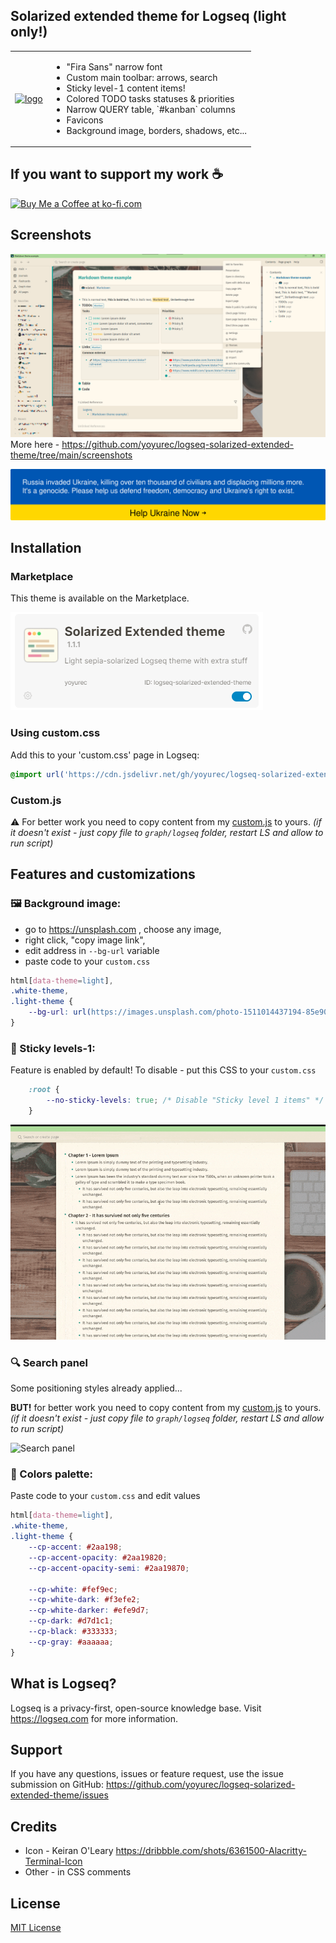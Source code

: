 ## Solarized extended theme for Logseq (light only!)
<table border="0">
 <tr>
    <td>
        <p align="center">
            <a href="https://github.com/yoyurec/logseq-solarized-extended-theme">
                <img src="https://raw.githubusercontent.com/yoyurec/logseq-solarized-extended-theme/main/icon.png" alt="logo" height="128" />
            </a>
        </p>
    </td>
    <td>
        <ul>
            <li>"Fira Sans" narrow font
            <li>Custom main toolbar: arrows, search
            <li>Sticky level-1 content items!
            <li>Colored TODO tasks statuses & priorities
            <li>Narrow QUERY table, `#kanban` columns
            <li>Favicons
            <li>Background image, borders, shadows, etc...
        </ui>
    </td>
 </tr>
</table>

## If you want to support my work ☕
<a href='https://ko-fi.com/yoyurec' target='_blank'><img height='36' style='border:0px;height:36px;' src='https://cdn.ko-fi.com/cdn/kofi1.png?v=3' border='0' alt='Buy Me a Coffee at ko-fi.com' /></a>

## Screenshots
![Light Mode](screenshots/light.png)
More here - https://github.com/yoyurec/logseq-solarized-extended-theme/tree/main/screenshots

[![SWUbanner](https://raw.githubusercontent.com/vshymanskyy/StandWithUkraine/main/banner2-direct.svg)](https://vshymanskyy.github.io/StandWithUkraine)

## Installation

### Marketplace
This theme is available on the Marketplace.

![](./screenshots/market.png)

### Using custom.css
Add this to your 'custom.css' page in Logseq:
```css
@import url('https://cdn.jsdelivr.net/gh/yoyurec/logseq-solarized-extended-theme@main/custom.css');
```
### Custom.js
⚠ For better work you need to copy content from my [custom.js](custom.js) to yours.
*(if it doesn't exist - just copy file to `graph/logseq` folder, restart LS and allow to run script)*

## Features and customizations
### 🖼 Background image:
* go to https://unsplash.com , choose any image,
* right click, "copy image link",
* edit address in `--bg-url` variable
* paste code to your `custom.css`

```css
html[data-theme=light],
.white-theme,
.light-theme {
    --bg-url: url(https://images.unsplash.com/photo-1511014437194-85e903a0c1b4?ixlib=rb-1.2.1&ixid=MnwxMjA3fDB8MHxwaG90by1wYWdlfHx8fGVufDB8fHx8&auto=format&fit=crop&w=2127&q=80);
}

```
### 📌 Sticky levels-1:
Feature is enabled by default!
To disable - put this CSS to your `custom.css`

```css
    :root {
        --no-sticky-levels: true; /* Disable "Sticky level 1 items" */
    }
```
![Sticky levels-1](screenshots/sticky-levels.gif)

### 🔍 Search panel
Some positioning styles already applied...

**BUT!** for better work you need to copy content from my [custom.js](custom.js) to yours.
*(if it doesn't exist - just copy file to `graph/logseq` folder, restart LS and allow to run script)*

![Search panel](screenshots/search-panel.gif)
### 🎨 Colors palette:
Paste code to your `custom.css` and edit values
```css
html[data-theme=light],
.white-theme,
.light-theme {
    --cp-accent: #2aa198;
    --cp-accent-opacity: #2aa19820;
    --cp-accent-opacity-semi: #2aa19870;

    --cp-white: #fef9ec;
    --cp-white-dark: #f3efe2;
    --cp-white-darker: #efe9d7;
    --cp-dark: #d7d1c1;
    --cp-black: #333333;
    --cp-gray: #aaaaaa;
}
```

## What is Logseq?
Logseq is a privacy-first, open-source knowledge base. Visit https://logseq.com for more information.

## Support
If you have any questions, issues or feature request, use the issue submission on GitHub: https://github.com/yoyurec/logseq-solarized-extended-theme/issues

## Credits

-   Icon - Keiran O'Leary https://dribbble.com/shots/6361500-Alacritty-Terminal-Icon
-   Other - in CSS comments

## License

[MIT License](./LICENSE)
